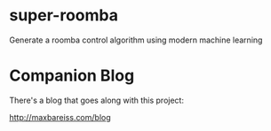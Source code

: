 # super-roomba
Generate a roomba control algorithm using modern machine learning

# Companion Blog
There's a blog that goes along with this project:

http://maxbareiss.com/blog
